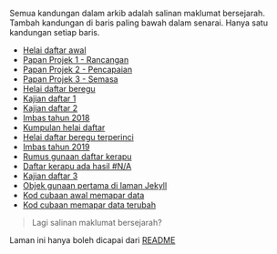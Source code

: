 Semua kandungan dalam arkib adalah salinan maklumat
bersejarah. Tambah kandungan di baris paling bawah dalam
senarai. Hanya satu kandungan setiap baris.

- [Helai daftar awal](2018/ha.md)
- [Papan Projek 1 - Rancangan](2018/pp1.md)
- [Papan Projek 2 - Pencapaian](2018/pp2.md)
- [Papan Projek 3 - Semasa](2018/pp3.md)
- [Helai daftar beregu](2018/hb.md)
- [Kajian daftar 1](2018/kd1.md)
- [Kajian daftar 2](2018/kd2.md)
- [Imbas tahun 2018](2018/t1.md)
- [Kumpulan helai daftar](2019/kh.md)
- [Helai daftar beregu terperinci](2019/hb10.md)
- [Imbas tahun 2019](2019/t2.md)
- [Rumus gunaan daftar kerapu](2020/rh3.md)
- [Daftar kerapu ada hasil #N/A](2020/rh3na.md)
- [Kajian daftar 3](2020/kd3.md)
- [Objek gunaan pertama di laman Jekyll](2020/obj1.md)
- [Kod cubaan awal memapar data](2020/dat1.md)
- [Kod cubaan memapar data terubah](2020/dat2.md)

> Lagi salinan maklumat bersejarah?

Laman ini hanya boleh dicapai dari [README](../README.md)

